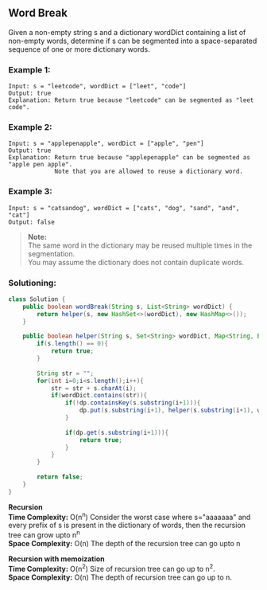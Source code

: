 ## Word Break

Given a non-empty string s and a dictionary wordDict containing a list of non-empty words, determine if s can be segmented into a space-separated sequence of one or more dictionary words.

### Example 1:
```
Input: s = "leetcode", wordDict = ["leet", "code"]
Output: true
Explanation: Return true because "leetcode" can be segmented as "leet code".
```

### Example 2:
```
Input: s = "applepenapple", wordDict = ["apple", "pen"]
Output: true
Explanation: Return true because "applepenapple" can be segmented as "apple pen apple".
             Note that you are allowed to reuse a dictionary word.
```

### Example 3:
```
Input: s = "catsandog", wordDict = ["cats", "dog", "sand", "and", "cat"]
Output: false
```

> **Note:**   
> The same word in the dictionary may be reused multiple times in the segmentation.    
> You may assume the dictionary does not contain duplicate words.


 ### Solutioning:

```java
class Solution {
    public boolean wordBreak(String s, List<String> wordDict) {
        return helper(s, new HashSet<>(wordDict), new HashMap<>());
    }
    
    public boolean helper(String s, Set<String> wordDict, Map<String, Boolean> dp) {
        if(s.length() == 0){
            return true;
        }
        
        String str = "";
        for(int i=0;i<s.length();i++){
            str = str + s.charAt(i);
            if(wordDict.contains(str)){
                if(!dp.containsKey(s.substring(i+1))){
                    dp.put(s.substring(i+1), helper(s.substring(i+1), wordDict, dp));
                }
                
                if(dp.get(s.substring(i+1))){
                    return true;
                }                
            }
        }
        
        return false;
    }
}
```  

**Recursion**  
**Time Complexity:** O(n<sup>n</sup>) Consider the worst case where s="aaaaaaa" and every prefix of s is present in the dictionary of words, then the recursion tree can grow upto n<sup>n</sup>      
**Space Complexity:** O(n) The depth of the recursion tree can go upto n   

**Recursion with memoization**  
**Time Complexity:** O(n<sup>2</sup>) Size of recursion tree can go up to n<sup>2</sup>.  
**Space Complexity:** O(n) The depth of recursion tree can go up to n. 


